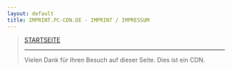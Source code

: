 ```yaml
---
layout: default
title: IMPRINT.PC-CDN.DE - IMPRINT / IMPRESSUM 
---
```


<div id="home">
<blockquote>
<p><a href="./index.html">STARTSEITE</a></p>
<hr>
<p><span id="more-8">Vielen Dank für Ihren Besuch auf dieser Seite. Dies ist ein CDN.</span></p>
</blockquote>
</div>
